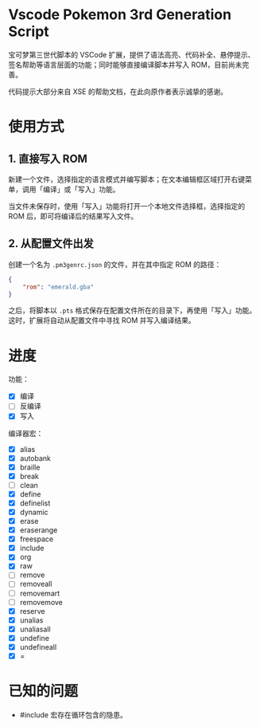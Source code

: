 # Vscode Pokemon 3rd Generation Script

宝可梦第三世代脚本的 VSCode 扩展，提供了语法高亮、代码补全、悬停提示、签名帮助等语言层面的功能；同时能够直接编译脚本并写入 ROM，目前尚未完善。

代码提示大部分来自 XSE 的帮助文档，在此向原作者表示诚挚的感谢。

# 使用方式

## 1. 直接写入 ROM

新建一个文件，选择指定的语言模式并编写脚本；在文本编辑框区域打开右键菜单，调用「编译」或「写入」功能。

当文件未保存时，使用「写入」功能将打开一个本地文件选择框，选择指定的 ROM 后，即可将编译后的结果写入文件。

## 2. 从配置文件出发

创建一个名为 ``.pm3genrc.json`` 的文件，并在其中指定 ROM 的路径：

```json
{
    "rom": "emerald.gba"
}
```

之后，将脚本以 ``.pts`` 格式保存在配置文件所在的目录下，再使用「写入」功能。这时，扩展将自动从配置文件中寻找 ROM 并写入编译结果。

# 进度

功能：
- [x] 编译
- [ ] 反编译
- [x] 写入

编译器宏：
- [x] alias
- [x] autobank
- [x] braille
- [x] break
- [ ] clean
- [x] define
- [x] definelist
- [x] dynamic
- [x] erase
- [x] eraserange
- [x] freespace
- [x] include
- [x] org
- [x] raw
- [ ] remove
- [ ] removeall
- [ ] removemart
- [ ] removemove
- [x] reserve
- [x] unalias
- [x] unaliasall
- [x] undefine
- [x] undefineall
- [x] =

# 已知的问题

- #include 宏存在循环包含的隐患。